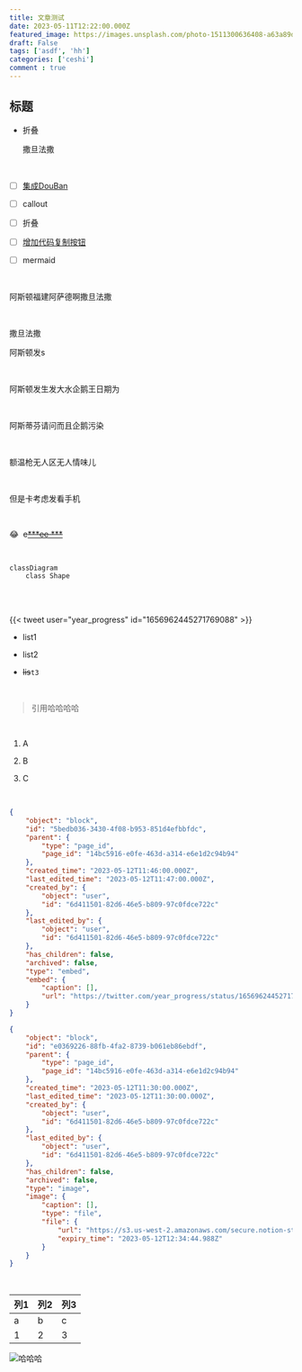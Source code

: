 ```yaml
---
title: 文章测试
date: 2023-05-11T12:22:00.000Z
featured_image: https://images.unsplash.com/photo-1511300636408-a63a89df3482?ixlib=rb-4.0.3&q=85&fm=jpg&crop=entropy&cs=srgb
draft: False
tags: ['asdf', 'hh']
categories: ['ceshi']
comment : true
---
```

## 标题

- 折叠

	撒旦法撒

	<br/>

- [ ] [集成DouBan](https://immmmm.com/doumark-action/)

- [ ] callout

- [ ] 折叠

- [ ] [增加代码复制按钮](https://www.dannyguo.com/blog/how-to-add-copy-to-clipboard-buttons-to-code-blocks-in-hugo/)

- [ ] mermaid

<br/>

阿斯顿福建阿萨德啊撒旦法撒

<br/>

撒旦法撒

阿斯顿发s

<br/>

阿斯顿发生发大水企鹅王日期为

<br/>

阿斯蒂芬请问而且企鹅污染

<br/>

额温枪无人区无人情味儿

<br/>

但是卡考虑发看手机

<br/>

😂  e<u>~~***ee ***~~</u>

<br/>


```mermaid
classDiagram
	class Shape
```

<br/>

<br/>

{{< tweet user="year_progress" id="1656962445271769088" >}}

- list1

- list2

- ~~lis~~`t3`

<br/>

> 引用哈哈哈哈

<br/>

1. A

1. B

1. C

<br/>


```json
{
    "object": "block",
    "id": "5bedb036-3430-4f08-b953-851d4efbbfdc",
    "parent": {
        "type": "page_id",
        "page_id": "14bc5916-e0fe-463d-a314-e6e1d2c94b94"
    },
    "created_time": "2023-05-12T11:46:00.000Z",
    "last_edited_time": "2023-05-12T11:47:00.000Z",
    "created_by": {
        "object": "user",
        "id": "6d411501-82d6-46e5-b809-97c0fdce722c"
    },
    "last_edited_by": {
        "object": "user",
        "id": "6d411501-82d6-46e5-b809-97c0fdce722c"
    },
    "has_children": false,
    "archived": false,
    "type": "embed",
    "embed": {
        "caption": [],
        "url": "https://twitter.com/year_progress/status/1656962445271769088"
    }
}
```


```json
{
    "object": "block",
    "id": "e0369226-88fb-4fa2-8739-b061eb86ebdf",
    "parent": {
        "type": "page_id",
        "page_id": "14bc5916-e0fe-463d-a314-e6e1d2c94b94"
    },
    "created_time": "2023-05-12T11:30:00.000Z",
    "last_edited_time": "2023-05-12T11:30:00.000Z",
    "created_by": {
        "object": "user",
        "id": "6d411501-82d6-46e5-b809-97c0fdce722c"
    },
    "last_edited_by": {
        "object": "user",
        "id": "6d411501-82d6-46e5-b809-97c0fdce722c"
    },
    "has_children": false,
    "archived": false,
    "type": "image",
    "image": {
        "caption": [],
        "type": "file",
        "file": {
            "url": "https://s3.us-west-2.amazonaws.com/secure.notion-static.com/3cd4653c-c94c-4639-b805-0600f7e8279e/Untitled.png?X-Amz-Algorithm=AWS4-HMAC-SHA256&X-Amz-Content-Sha256=UNSIGNED-PAYLOAD&X-Amz-Credential=AKIAT73L2G45EIPT3X45/20230512/us-west-2/s3/aws4_request&X-Amz-Date=20230512T113444Z&X-Amz-Expires=3600&X-Amz-Signature=7e255445d8181f68f35ec8521cdb5e14c9a3e4683268fc55564cee9bc627b978&X-Amz-SignedHeaders=host&x-id=GetObject",
            "expiry_time": "2023-05-12T12:34:44.988Z"
        }
    }
}
```

<br/>

 | 列1 | 列2 | 列3 | 
 | ---- | ---- | ---- | 
 | a | b | c | 
 | 1 | 2 | 3 | 

![哈哈哈](https://s3.us-west-2.amazonaws.com/secure.notion-static.com/3cd4653c-c94c-4639-b805-0600f7e8279e/Untitled.png?X-Amz-Algorithm=AWS4-HMAC-SHA256&X-Amz-Content-Sha256=UNSIGNED-PAYLOAD&X-Amz-Credential=AKIAT73L2G45EIPT3X45%2F20230514%2Fus-west-2%2Fs3%2Faws4_request&X-Amz-Date=20230514T010301Z&X-Amz-Expires=3600&X-Amz-Signature=9165012dce97ff5df6bc269269dcd646e0cc6716afbb8bed8126268067c8574a&X-Amz-SignedHeaders=host&x-id=GetObject)

<br/>

